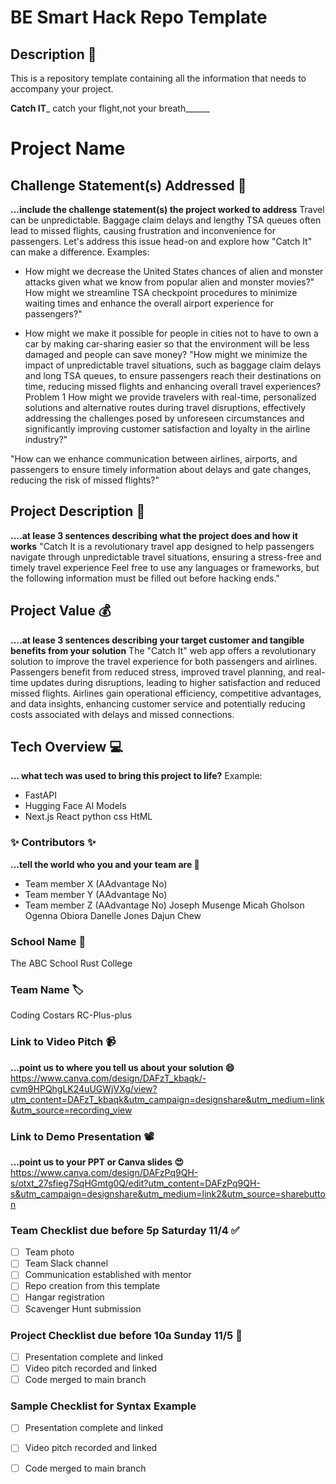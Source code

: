 # BE Smart Hack Repo Template

## Description 🚨 
This is a repository template containing all the information that needs to accompany your project.

__Catch IT___
catch your flight,not your breath______
# Project Name

## Challenge Statement(s) Addressed 🎯
**...include the challenge statement(s) the project worked to address**
Travel can be unpredictable. Baggage claim delays and lengthy TSA queues often lead to missed flights, causing frustration and inconvenience for passengers. Let's address this issue head-on and explore how "Catch It" can make a difference.
Examples:
* How might we decrease the United States chances of alien and monster attacks given what we know from popular alien and monster movies?" How might we streamline TSA checkpoint procedures to minimize waiting times and enhance the overall airport experience for passengers?"

* How might we make it possible for people in cities not to have to own a car by making car-sharing easier so that the environment will be less damaged and people can save money? "How might we minimize the impact of unpredictable travel situations, such as baggage claim delays and long TSA queues, to ensure passengers reach their destinations on time, reducing missed flights and enhancing overall travel experiences?
Problem 1
How might we provide travelers with real-time, personalized solutions and alternative routes during travel disruptions, effectively addressing the challenges posed by unforeseen circumstances and significantly improving customer satisfaction and loyalty in the airline industry?"

"How can we enhance communication between airlines, airports, and passengers to ensure timely information about delays and gate changes, reducing the risk of missed flights?"

## Project Description 🤯
**....at lease 3 sentences describing what the project does and how it works**
"Catch It is a revolutionary travel app designed to help passengers navigate through unpredictable travel situations, ensuring a stress-free and timely travel experience
Feel free to use any languages or frameworks, but the following information must be filled out before hacking ends."
## Project Value 💰
**....at lease 3 sentences describing your target customer and tangible benefits from your solution**
The "Catch It" web app offers a revolutionary solution to improve the travel experience for both passengers and airlines. Passengers benefit from reduced stress, improved travel planning, and real-time updates during disruptions, leading to higher satisfaction and reduced missed flights. Airlines gain operational efficiency, competitive advantages, and data insights, enhancing customer service and potentially reducing costs associated with delays and missed connections.

## Tech Overview 💻
**... what tech was used to bring this project to life?**
Example:
* FastAPI
* Hugging Face AI Models
* Next.js
React
python
css
HtML

### ✨ Contributors ✨
**...tell the world who you and your team are 🙂**
* Team member X (AAdvantage No)
* Team member Y (AAdvantage No)
* Team member Z (AAdvantage No)
Joseph Musenge
Micah Gholson
Ogenna Obiora 
Danelle Jones 
Dajun Chew
### School Name 🏫
The ABC School
Rust College
### Team Name 🏷
Coding Costars
RC-Plus-plus
### Link to Video Pitch 📹
**...point us to where you tell us about your solution 😄**
https://www.canva.com/design/DAFzT_kbaqk/-cvm9HPQhgLK24uUGWjVXg/view?utm_content=DAFzT_kbaqk&utm_campaign=designshare&utm_medium=link&utm_source=recording_view
### Link to Demo Presentation 📽
**...point us to your PPT or Canva slides 😍**
https://www.canva.com/design/DAFzPq9QH-s/otxt_27sfieg7SqHGmtg0Q/edit?utm_content=DAFzPq9QH-s&utm_campaign=designshare&utm_medium=link2&utm_source=sharebutton
### Team Checklist due before 5p Saturday 11/4 ✅
- [ ] Team photo
- [ ] Team Slack channel
- [ ] Communication established with mentor
- [ ] Repo creation from this template
- [ ] Hangar registration
- [ ] Scavenger Hunt submission

### Project Checklist due before 10a Sunday 11/5 🏁
- [ ] Presentation complete and linked
- [ ] Video pitch recorded and linked
- [ ] Code merged to main branch

### Sample Checklist for Syntax Example 
- [ ] Presentation complete and linked
- [ ] Video pitch recorded and linked
- [ ] Code merged to main branch

